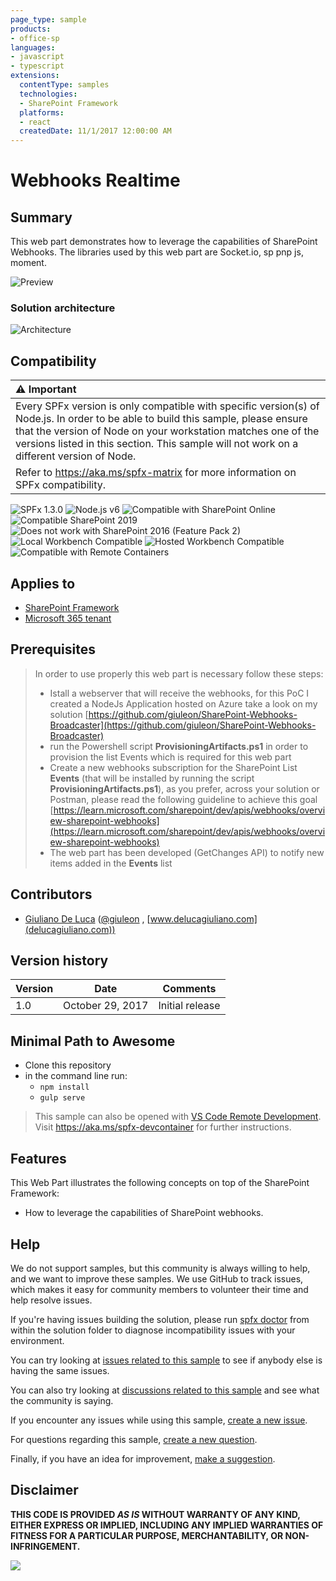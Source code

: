 ```yaml
---
page_type: sample
products:
- office-sp
languages:
- javascript
- typescript
extensions:
  contentType: samples
  technologies:
  - SharePoint Framework
  platforms:
  - react
  createdDate: 11/1/2017 12:00:00 AM
---
```

# Webhooks Realtime

## Summary
This web part demonstrates how to leverage the capabilities of SharePoint Webhooks.
The libraries used by this web part are Socket.io, sp pnp js, moment.

![Preview](./assets/spfx-react-webhooks-realtime.gif)

### Solution architecture
![Architecture](./assets/Architecture.png)

## Compatibility

| :warning: Important          |
|:---------------------------|
| Every SPFx version is only compatible with specific version(s) of Node.js. In order to be able to build this sample, please ensure that the version of Node on your workstation matches one of the versions listed in this section. This sample will not work on a different version of Node.|
|Refer to <https://aka.ms/spfx-matrix> for more information on SPFx compatibility.   |

![SPFx 1.3.0](https://img.shields.io/badge/SPFx-1.3.0-green.svg)
![Node.js v6](https://img.shields.io/badge/Node.js-v6-green.svg) 
![Compatible with SharePoint Online](https://img.shields.io/badge/SharePoint%20Online-Compatible-green.svg)
![Compatible SharePoint 2019](https://img.shields.io/badge/SharePoint%20Server%202019-Compatible-green.svg)
![Does not work with SharePoint 2016 (Feature Pack 2)](https://img.shields.io/badge/SharePoint%20Server%202016%20(Feature%20Pack%202)-Incompatible-red.svg "SharePoint Server 2016 Feature Pack 2 requires SPFx 1.1")
![Local Workbench Compatible](https://img.shields.io/badge/Local%20Workbench-Compatible-green.svg)
![Hosted Workbench Compatible](https://img.shields.io/badge/Hosted%20Workbench-Compatible-green.svg)
![Compatible with Remote Containers](https://img.shields.io/badge/Remote%20Containers-Compatible-green.svg)


## Applies to

* [SharePoint Framework](https://learn.microsoft.com/sharepoint/dev/spfx/sharepoint-framework-overview)
* [Microsoft 365 tenant](https://learn.microsoft.com/sharepoint/dev/spfx/set-up-your-development-environment)

## Prerequisites
 
> In order to use properly this web part is necessary follow these steps:
> * Istall a webserver that will receive the webhooks, for this PoC I created a NodeJs Application hosted on Azure take a look on my solution [https://github.com/giuleon/SharePoint-Webhooks-Broadcaster](https://github.com/giuleon/SharePoint-Webhooks-Broadcaster)
> * run the Powershell script **ProvisioningArtifacts.ps1** in order to provision the list Events which is required for this web part
> * Create a new webhooks subscription for the SharePoint List **Events** (that will be installed by running the script **ProvisioningArtifacts.ps1**), as you prefer, across your solution or Postman, please read the following guideline to achieve this goal [https://learn.microsoft.com/sharepoint/dev/apis/webhooks/overview-sharepoint-webhooks](https://learn.microsoft.com/sharepoint/dev/apis/webhooks/overview-sharepoint-webhooks)
> * The web part has been developed (GetChanges API) to notify new items added in the **Events** list

## Contributors

* [Giuliano De Luca](https://github.com/giuleon) ([@giuleon](https://twitter.com/giuleon) , [www.delucagiuliano.com](delucagiuliano.com))


## Version history

Version|Date|Comments
-------|----|--------
1.0|October 29, 2017|Initial release

## Minimal Path to Awesome

- Clone this repository
- in the command line run:
  - `npm install`
  - `gulp serve`

>  This sample can also be opened with [VS Code Remote Development](https://code.visualstudio.com/docs/remote/remote-overview). Visit https://aka.ms/spfx-devcontainer for further instructions.

## Features
This Web Part illustrates the following concepts on top of the SharePoint Framework:

- How to leverage the capabilities of SharePoint webhooks.

## Help

We do not support samples, but this community is always willing to help, and we want to improve these samples. We use GitHub to track issues, which makes it easy for  community members to volunteer their time and help resolve issues.

If you're having issues building the solution, please run [spfx doctor](https://pnp.github.io/cli-microsoft365/cmd/spfx/spfx-doctor/) from within the solution folder to diagnose incompatibility issues with your environment.

You can try looking at [issues related to this sample](https://github.com/pnp/sp-dev-fx-webparts/issues?q=label%3A%22sample%3A%20react-webhooks-realtime%22) to see if anybody else is having the same issues.

You can also try looking at [discussions related to this sample](https://github.com/pnp/sp-dev-fx-webparts/discussions?discussions_q=react-webhooks-realtime) and see what the community is saying.

If you encounter any issues while using this sample, [create a new issue](https://github.com/pnp/sp-dev-fx-webparts/issues/new?assignees=&labels=Needs%3A+Triage+%3Amag%3A%2Ctype%3Abug-suspected%2Csample%3A%20react-webhooks-realtime&template=bug-report.yml&sample=react-webhooks-realtime&authors=@giuleon&title=react-webhooks-realtime%20-%20).

For questions regarding this sample, [create a new question](https://github.com/pnp/sp-dev-fx-webparts/issues/new?assignees=&labels=Needs%3A+Triage+%3Amag%3A%2Ctype%3Aquestion%2Csample%3A%20react-webhooks-realtime&template=question.yml&sample=react-webhooks-realtime&authors=@giuleon&title=react-webhooks-realtime%20-%20).

Finally, if you have an idea for improvement, [make a suggestion](https://github.com/pnp/sp-dev-fx-webparts/issues/new?assignees=&labels=Needs%3A+Triage+%3Amag%3A%2Ctype%3Aenhancement%2Csample%3A%20react-webhooks-realtime&template=suggestion.yml&sample=react-webhooks-realtime&authors=@giuleon&title=react-webhooks-realtime%20-%20).


## Disclaimer

**THIS CODE IS PROVIDED *AS IS* WITHOUT WARRANTY OF ANY KIND, EITHER EXPRESS OR IMPLIED, INCLUDING ANY IMPLIED WARRANTIES OF FITNESS FOR A PARTICULAR PURPOSE, MERCHANTABILITY, OR NON-INFRINGEMENT.**

<img src="https://pnptelemetry.azurewebsites.net/sp-dev-fx-webparts/samples/react-webhooks-realtime" />
